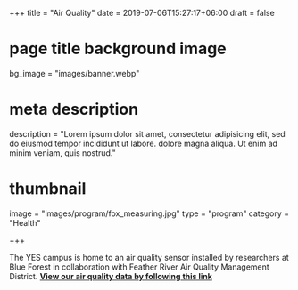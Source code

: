 +++
title = "Air Quality"
date = 2019-07-06T15:27:17+06:00
draft = false
# page title background image
bg_image = "images/banner.webp"
# meta description
description  = "Lorem ipsum dolor sit amet, consectetur adipisicing elit, sed do eiusmod tempor incididunt ut labore. dolore magna aliqua. Ut enim ad minim veniam, quis nostrud."
# thumbnail
image = "images/program/fox_measuring.jpg"
type = "program"
category = "Health"

+++



The YES campus is home to an air quality sensor installed by researchers at Blue Forest in collaboration with Feather River Air Quality Management District. **[View our air quality data by following this link](https://map.purpleair.com/1/mAQI/a10/p604800/cC0#11/39.3722/-121.2379)**
